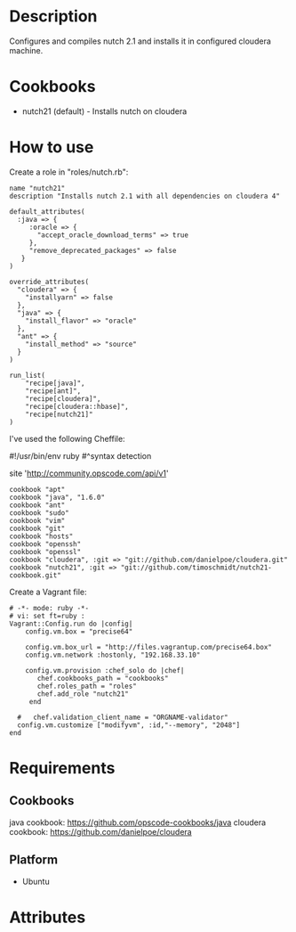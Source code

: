 Description
===========

Configures and compiles nutch 2.1 and installs it in configured cloudera machine.

Cookbooks
===========================
* nutch21 (default) - Installs nutch on cloudera


How to use
===========================


Create a role in "roles/nutch.rb":

	name "nutch21"
	description "Installs nutch 2.1 with all dependencies on cloudera 4"

	default_attributes(
	  :java => {
		 :oracle => {
		   "accept_oracle_download_terms" => true
		 },
		 "remove_deprecated_packages" => false
	   }
	)

	override_attributes(
	  "cloudera" => {
		"installyarn" => false
	  },
	  "java" => {
		"install_flavor" => "oracle"
	  },
	  "ant" => {
		"install_method" => "source"
	  }
	)

	run_list(
		"recipe[java]",
		"recipe[ant]",
		"recipe[cloudera]",
		"recipe[cloudera::hbase]",
		"recipe[nutch21]"
	)

I've used the following Cheffile:


#!/usr/bin/env ruby
#^syntax detection

site 'http://community.opscode.com/api/v1'

	cookbook "apt"
	cookbook "java", "1.6.0"
	cookbook "ant"
	cookbook "sudo"
	cookbook "vim"
	cookbook "git"
	cookbook "hosts"
	cookbook "openssh"
	cookbook "openssl"
	cookbook "cloudera", :git => "git://github.com/danielpoe/cloudera.git"
	cookbook "nutch21", :git => "git://github.com/timoschmidt/nutch21-cookbook.git"


Create a Vagrant file:

    # -*- mode: ruby -*-
    # vi: set ft=ruby :
    Vagrant::Config.run do |config|
        config.vm.box = "precise64"

        config.vm.box_url = "http://files.vagrantup.com/precise64.box"
        config.vm.network :hostonly, "192.168.33.10"

        config.vm.provision :chef_solo do |chef|
           chef.cookbooks_path = "cookbooks"
           chef.roles_path = "roles"
           chef.add_role "nutch21"
         end

      #   chef.validation_client_name = "ORGNAME-validator"
      config.vm.customize ["modifyvm", :id,"--memory", "2048"]
    end

Requirements
============

Cookbooks
--------
java cookbook: https://github.com/opscode-cookbooks/java
cloudera cookbook: https://github.com/danielpoe/cloudera


Platform
--------

* Ubuntu

Attributes
==========
